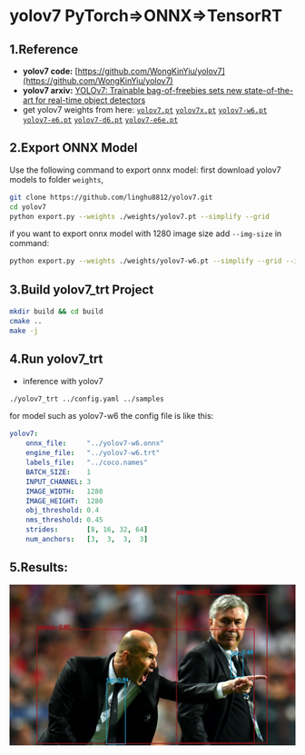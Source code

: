 # yolov7 PyTorch=>ONNX=>TensorRT

## 1.Reference
- **yolov7 code:** [https://github.com/WongKinYiu/yolov7](https://github.com/WongKinYiu/yolov7)
- **yolov7 arxiv:** [YOLOv7: Trainable bag-of-freebies sets new state-of-the-art for real-time object detectors](https://arxiv.org/abs/2207.02696)
- get yolov7 weights from here: [`yolov7.pt`](https://github.com/WongKinYiu/yolov7/releases/download/v0.1/yolov7.pt) [`yolov7x.pt`](https://github.com/WongKinYiu/yolov7/releases/download/v0.1/yolov7x.pt) [`yolov7-w6.pt`](https://github.com/WongKinYiu/yolov7/releases/download/v0.1/yolov7-w6.pt) [`yolov7-e6.pt`](https://github.com/WongKinYiu/yolov7/releases/download/v0.1/yolov7-e6.pt) [`yolov7-d6.pt`](https://github.com/WongKinYiu/yolov7/releases/download/v0.1/yolov7-d6.pt) [`yolov7-e6e.pt`](https://github.com/WongKinYiu/yolov7/releases/download/v0.1/yolov7-e6e.pt)

## 2.Export ONNX Model
Use the following command to export onnx model:
first download yolov7 models to folder `weights`,
```bash
git clone https://github.com/linghu8812/yolov7.git
cd yolov7
python export.py --weights ./weights/yolov7.pt --simplify --grid 
```
if you want to export onnx model with 1280 image size add `--img-size` in command:
```bash
python export.py --weights ./weights/yolov7-w6.pt --simplify --grid --img-size 1280
```

## 3.Build yolov7_trt Project
```bash
mkdir build && cd build
cmake ..
make -j
```

## 4.Run yolov7_trt
- inference with yolov7
```bash
./yolov7_trt ../config.yaml ../samples
```

for model such as yolov7-w6  the config file is like this:
```yaml
yolov7:
    onnx_file:     "../yolov7-w6.onnx"
    engine_file:   "../yolov7-w6.trt"
    labels_file:   "../coco.names"
    BATCH_SIZE:    1
    INPUT_CHANNEL: 3
    IMAGE_WIDTH:   1280
    IMAGE_HEIGHT:  1280
    obj_threshold: 0.4
    nms_threshold: 0.45
    strides:       [8, 16, 32, 64]
    num_anchors:   [3,  3,  3,  3]
```

## 5.Results:
![](prediction.jpg)
